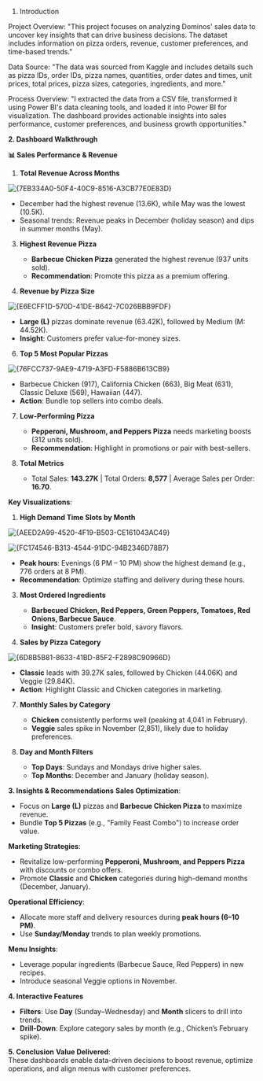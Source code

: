 

1. Introduction

Project Overview:
"This project focuses on analyzing Dominos' sales data to uncover key insights that can drive business decisions. 
 The dataset includes information on pizza orders, revenue, customer preferences, and time-based trends."

Data Source:
"The data was sourced from Kaggle and includes details such as pizza IDs, order IDs, pizza names, quantities, order dates and times, unit prices, total prices, pizza sizes, categories, ingredients, and more."

Process Overview:
"I extracted the data from a CSV file, transformed it using Power BI's data cleaning tools, and loaded it into Power BI for visualization. 
The dashboard provides actionable insights into sales performance, customer preferences, and business growth opportunities."

 **2. Dashboard Walkthrough**

**📊 Sales Performance & Revenue**

1. **Total Revenue Across Months**  

![{7EB334A0-50F4-40C9-8516-A3CB77E0E83D}](https://github.com/user-attachments/assets/af640dd9-4aee-477d-afa6-84c8bbe15f9e)

   - December had the highest revenue (13.6K), while May was the lowest (10.5K).  
   - Seasonal trends: Revenue peaks in December (holiday season) and dips in summer months (May).  

3. **Highest Revenue Pizza**  

   - **Barbecue Chicken Pizza** generated the highest revenue (937 units sold).  
   - **Recommendation**: Promote this pizza as a premium offering.  

4. **Revenue by Pizza Size**  

![{E6ECFF1D-570D-41DE-B642-7C026BBB9FDF}](https://github.com/user-attachments/assets/2fae0a20-158d-49d0-8232-b9d11b443faa)

   - **Large (L)** pizzas dominate revenue (63.42K), followed by Medium (M: 44.52K).  
   - **Insight**: Customers prefer value-for-money sizes.  

6. **Top 5 Most Popular Pizzas**  

![{76FCC737-9AE9-4719-A3FD-F5886B613CB9}](https://github.com/user-attachments/assets/ffec3c6d-8e69-4058-8a00-fff083b5eb45)

   - Barbecue Chicken (917), California Chicken (663), Big Meat (631), Classic Deluxe (569), Hawaiian (447).  
   - **Action**: Bundle top sellers into combo deals.  

7. **Low-Performing Pizza**  
   - **Pepperoni, Mushroom, and Peppers Pizza** needs marketing boosts (312 units sold).  
   - **Recommendation**: Highlight in promotions or pair with best-sellers.  

8. **Total Metrics**  
   - Total Sales: **143.27K** | Total Orders: **8,577** | Average Sales per Order: **16.70**.  

**Key Visualizations**:
1. **High Demand Time Slots by Month**  

![{AEED2A99-4520-4F19-B503-CE161043AC49}](https://github.com/user-attachments/assets/62464c96-b775-44c1-9ffc-e93da7a839ac)

![{FC174546-B313-4544-91DC-94B2346D78B7}](https://github.com/user-attachments/assets/84c8b173-2305-422b-a5af-302abaf2aa71)


   - **Peak hours**: Evenings (6 PM – 10 PM) show the highest demand (e.g., 776 orders at 8 PM).  
   - **Recommendation**: Optimize staffing and delivery during these hours.  

3. **Most Ordered Ingredients**  
    - **Barbecued Chicken, Red Peppers, Green Peppers, Tomatoes, Red Onions, Barbecue Sauce**.  
   - **Insight**: Customers prefer bold, savory flavors.  

5. **Sales by Pizza Category**  
 
 ![{6D8B5B81-8633-41BD-85F2-F2898C90966D}](https://github.com/user-attachments/assets/607de90b-bf86-434d-928b-959877b2e97b)

   - **Classic** leads with 39.27K sales, followed by Chicken (44.06K) and Veggie (29.84K).  
   - **Action**: Highlight Classic and Chicken categories in marketing.  

7. **Monthly Sales by Category**  

   - **Chicken** consistently performs well (peaking at 4,041 in February).  
   - **Veggie** sales spike in November (2,851), likely due to holiday preferences.  

9. **Day and Month Filters**  
   - **Top Days**: Sundays and Mondays drive higher sales.  
   - **Top Months**: December and January (holiday season).  



**3. Insights & Recommendations**
**Sales Optimization**:
- Focus on **Large (L)** pizzas and **Barbecue Chicken Pizza** to maximize revenue.  
- Bundle **Top 5 Pizzas** (e.g., "Family Feast Combo") to increase order value.  

**Marketing Strategies**:
- Revitalize low-performing **Pepperoni, Mushroom, and Peppers Pizza** with discounts or combo offers.  
- Promote **Classic** and **Chicken** categories during high-demand months (December, January).  

**Operational Efficiency**:
- Allocate more staff and delivery resources during **peak hours (6–10 PM)**.  
- Use **Sunday/Monday** trends to plan weekly promotions.  

**Menu Insights**:
- Leverage popular ingredients (Barbecue Sauce, Red Peppers) in new recipes.  
- Introduce seasonal Veggie options in November.  


 **4. Interactive Features**
- **Filters**: Use **Day** (Sunday–Wednesday) and **Month** slicers to drill into trends.  
- **Drill-Down**: Explore category sales by month (e.g., Chicken’s February spike).  



**5. Conclusion**
**Value Delivered**:  
These dashboards enable data-driven decisions to boost revenue, optimize operations, and align menus with customer preferences.  

